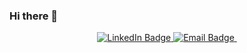 ### Hi there 👋

<div id="badges" align="center">
  <a href="https://www.linkedin.com/in/yulia-tustova/">
    <img src="https://img.shields.io/badge/LinkedIn-blue?style=for-the-badge&logo=linkedin&logoColor=white" alt="LinkedIn Badge"/>
  </a>
  <a href="yuliasunny007@gmail.com">
    <img src="https://img.shields.io/badge/Email-blue?style=for-the-badge&logo=linkedin&logoColor=white" alt="Email Badge"/>
    <img src="https://komarev.com/ghpvc/?username=spaceowlsoul&style=flat-square&color=blue" alt=""/>
</div>


